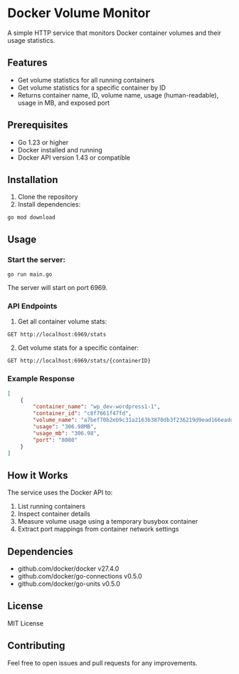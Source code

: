# Docker Volume Monitor

A simple HTTP service that monitors Docker container volumes and their usage statistics.

## Features

- Get volume statistics for all running containers
- Get volume statistics for a specific container by ID
- Returns container name, ID, volume name, usage (human-readable), usage in MB, and exposed port

## Prerequisites

- Go 1.23 or higher
- Docker installed and running
- Docker API version 1.43 or compatible

## Installation

1. Clone the repository
2. Install dependencies:
```
go mod download
```

## Usage

### Start the server:
```
go run main.go
```

The server will start on port 6969.

### API Endpoints

1. Get all container volume stats:
```
GET http://localhost:6969/stats
```

2. Get volume stats for a specific container:
```
GET http://localhost:6969/stats/{containerID}
```

### Example Response

```json
[
    {
        "container_name": "wp_dev-wordpress1-1",
        "container_id": "c8f7661f47fd",
        "volume_name": "a7bef70b2eb9c31a2163b3870db3f236219d9ead166eadd41490a6d601ac6e9a",
        "usage": "306.98MB",
        "usage_mb": "306.98",
        "port": "8080"
    }
]
```

## How it Works

The service uses the Docker API to:
1. List running containers
2. Inspect container details
3. Measure volume usage using a temporary busybox container
4. Extract port mappings from container network settings

## Dependencies

- github.com/docker/docker v27.4.0
- github.com/docker/go-connections v0.5.0
- github.com/docker/go-units v0.5.0

## License

MIT License

## Contributing

Feel free to open issues and pull requests for any improvements.